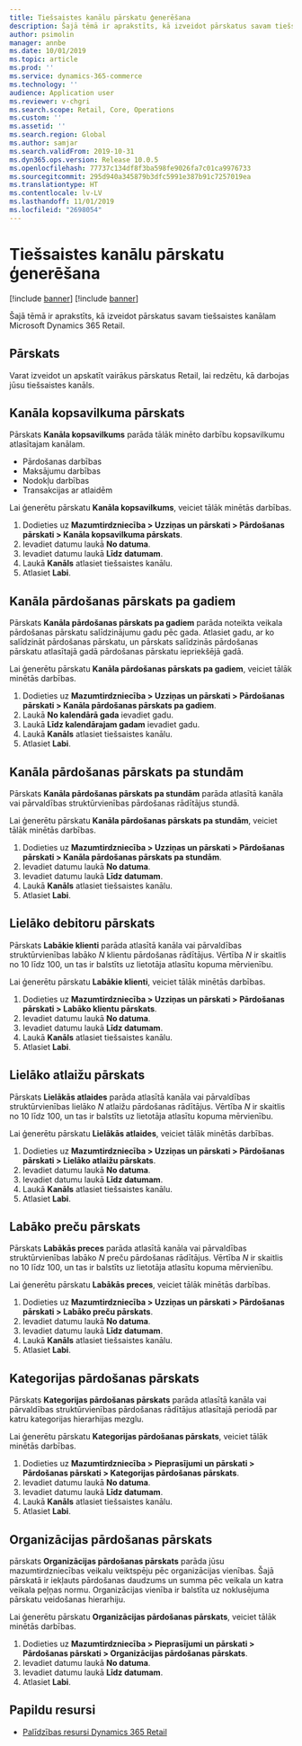 ```yaml
---
title: Tiešsaistes kanālu pārskatu ģenerēšana
description: Šajā tēmā ir aprakstīts, kā izveidot pārskatus savam tiešsaistes kanālam Microsoft Dynamics 365 Retail.
author: psimolin
manager: annbe
ms.date: 10/01/2019
ms.topic: article
ms.prod: ''
ms.service: dynamics-365-commerce
ms.technology: ''
audience: Application user
ms.reviewer: v-chgri
ms.search.scope: Retail, Core, Operations
ms.custom: ''
ms.assetid: ''
ms.search.region: Global
ms.author: samjar
ms.search.validFrom: 2019-10-31
ms.dyn365.ops.version: Release 10.0.5
ms.openlocfilehash: 77737c134df8f3ba598fe9026fa7c01ca9976733
ms.sourcegitcommit: 295d940a345879b3dfc5991e387b91c7257019ea
ms.translationtype: HT
ms.contentlocale: lv-LV
ms.lasthandoff: 11/01/2019
ms.locfileid: "2698054"
---
```

# <a name="generate-online-channel-reports"></a>Tiešsaistes kanālu pārskatu ģenerēšana

[!include [banner](includes/preview-banner.md)]
[!include [banner](includes/banner.md)]

Šajā tēmā ir aprakstīts, kā izveidot pārskatus savam tiešsaistes kanālam Microsoft Dynamics 365 Retail.

## <a name="overview"></a>Pārskats

Varat izveidot un apskatīt vairākus pārskatus Retail, lai redzētu, kā darbojas jūsu tiešsaistes kanāls.

## <a name="channel-summary-report"></a>Kanāla kopsavilkuma pārskats

Pārskats **Kanāla kopsavilkums** parāda tālāk minēto darbību kopsavilkumu atlasītajam kanālam.

- Pārdošanas darbības
- Maksājumu darbības
- Nodokļu darbības
- Transakcijas ar atlaidēm

Lai ģenerētu pārskatu **Kanāla kopsavilkums**, veiciet tālāk minētās darbības.

1. Dodieties uz **Mazumtirdzniecība \> Uzziņas un pārskati \> Pārdošanas pārskati \> Kanāla kopsavilkuma pārskats**.
1. Ievadiet datumu laukā **No datuma**.
1. Ievadiet datumu laukā **Līdz datumam**.
1. Laukā **Kanāls** atlasiet tiešsaistes kanālu.
1. Atlasiet **Labi**.
 
## <a name="channel-sales-by-year-report"></a>Kanāla pārdošanas pārskats pa gadiem 

Pārskats **Kanāla pārdošanas pārskats pa gadiem** parāda noteikta veikala pārdošanas pārskatu salīdzinājumu gadu pēc gada. Atlasiet gadu, ar ko salīdzināt pārdošanas pārskatu, un pārskats salīdzinās pārdošanas pārskatu atlasītajā gadā pārdošanas pārskatu iepriekšējā gadā.

Lai ģenerētu pārskatu **Kanāla pārdošanas pārskats pa gadiem**, veiciet tālāk minētās darbības.

1. Dodieties uz **Mazumtirdzniecība \> Uzziņas un pārskati \> Pārdošanas pārskati \> Kanāla pārdošanas pārskats pa gadiem**.
1. Laukā **No kalendārā gada** ievadiet gadu.
1. Laukā **Līdz kalendārajam gadam** ievadiet gadu.
1. Laukā **Kanāls** atlasiet tiešsaistes kanālu.
1. Atlasiet **Labi**.

## <a name="channel-sales-by-hour-report"></a>Kanāla pārdošanas pārskats pa stundām

Pārskats **Kanāla pārdošanas pārskats pa stundām** parāda atlasītā kanāla vai pārvaldības struktūrvienības pārdošanas rādītājus stundā.

Lai ģenerētu pārskatu **Kanāla pārdošanas pārskats pa stundām**, veiciet tālāk minētās darbības.

1. Dodieties uz **Mazumtirdzniecība \> Uzziņas un pārskati \> Pārdošanas pārskati \> Kanāla pārdošanas pārskats pa stundām**.
1. Ievadiet datumu laukā **No datuma**.
1. Ievadiet datumu laukā **Līdz datumam**.
1. Laukā **Kanāls** atlasiet tiešsaistes kanālu.
1. Atlasiet **Labi**.

## <a name="top-customers-report"></a>Lielāko debitoru pārskats

Pārskats **Labākie klienti** parāda atlasītā kanāla vai pārvaldības struktūrvienības labāko *N* klientu pārdošanas rādītājus. Vērtība *N* ir skaitlis no 10 līdz 100, un tas ir balstīts uz lietotāja atlasītu kopuma mērvienību.

Lai ģenerētu pārskatu **Labākie klienti**, veiciet tālāk minētās darbības.

1. Dodieties uz **Mazumtirdzniecība \> Uzziņas un pārskati \> Pārdošanas pārskati \> Labāko klientu pārskats**.
1. Ievadiet datumu laukā **No datuma**.
1. Ievadiet datumu laukā **Līdz datumam**.
1. Laukā **Kanāls** atlasiet tiešsaistes kanālu.
1. Atlasiet **Labi**.

## <a name="top-discounts-report"></a>Lielāko atlaižu pārskats

Pārskats **Lielākās atlaides** parāda atlasītā kanāla vai pārvaldības struktūrvienības lielāko *N* atlaižu pārdošanas rādītājus. Vērtība *N* ir skaitlis no 10 līdz 100, un tas ir balstīts uz lietotāja atlasītu kopuma mērvienību.

Lai ģenerētu pārskatu **Lielākās atlaides**, veiciet tālāk minētās darbības.

1. Dodieties uz **Mazumtirdzniecība \> Uzziņas un pārskati \> Pārdošanas pārskati \> Lielāko atlaižu pārskats**.
1. Ievadiet datumu laukā **No datuma**.
1. Ievadiet datumu laukā **Līdz datumam**.
1. Laukā **Kanāls** atlasiet tiešsaistes kanālu.
1. Atlasiet **Labi**.

## <a name="top-products-report"></a>Labāko preču pārskats

Pārskats **Labākās preces** parāda atlasītā kanāla vai pārvaldības struktūrvienības labāko *N* preču pārdošanas rādītājus. Vērtība *N* ir skaitlis no 10 līdz 100, un tas ir balstīts uz lietotāja atlasītu kopuma mērvienību.

Lai ģenerētu pārskatu **Labākās preces**, veiciet tālāk minētās darbības.

1. Dodieties uz **Mazumtirdzniecība \> Uzziņas un pārskati \> Pārdošanas pārskati \> Labāko preču pārskats**.
1. Ievadiet datumu laukā **No datuma**.
1. Ievadiet datumu laukā **Līdz datumam**.
1. Laukā **Kanāls** atlasiet tiešsaistes kanālu.
1. Atlasiet **Labi**.

## <a name="category-sales-report"></a>Kategorijas pārdošanas pārskats

Pārskats **Kategorijas pārdošanas pārskats** parāda atlasītā kanāla vai pārvaldības struktūrvienības pārdošanas rādītājus atlasītajā periodā par katru kategorijas hierarhijas mezglu.

Lai ģenerētu pārskatu **Kategorijas pārdošanas pārskats**, veiciet tālāk minētās darbības.

1. Dodieties uz **Mazumtirdzniecība \> Pieprasījumi un pārskati \> Pārdošanas pārskati \> Kategorijas pārdošanas pārskats**.
1. Ievadiet datumu laukā **No datuma**.
1. Ievadiet datumu laukā **Līdz datumam**.
1. Laukā **Kanāls** atlasiet tiešsaistes kanālu.
1. Atlasiet **Labi**.

## <a name="organization-sales-report"></a>Organizācijas pārdošanas pārskats

pārskats **Organizācijas pārdošanas pārskats** parāda jūsu mazumtirdzniecības veikalu veiktspēju pēc organizācijas vienības. Šajā pārskatā ir iekļauts pārdošanas daudzums un summa pēc veikala un katra veikala peļņas normu. Organizācijas vienība ir balstīta uz noklusējuma pārskatu veidošanas hierarhiju.

Lai ģenerētu pārskatu **Organizācijas pārdošanas pārskats**, veiciet tālāk minētās darbības.

1. Dodieties uz **Mazumtirdzniecība \> Pieprasījumi un pārskati \> Pārdošanas pārskati \> Organizācijas pārdošanas pārskats**.
1. Ievadiet datumu laukā **No datuma**.
1. Ievadiet datumu laukā **Līdz datumam**.
1. Atlasiet **Labi**.

## <a name="additional-resources"></a>Papildu resursi

- [Palīdzības resursi Dynamics 365 Retail](../retail/index.md)
